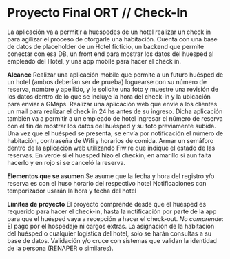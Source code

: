 # Proyecto Final ORT // Check-In

La aplicación va a permitir a huespedes de un hotel realizar un check in para agilizar el proceso de otorgarle una habitación.
Cuenta con una base de datos de placeholder de un Hotel ficticio, un backend que permite conectar con esa DB, un front end para mostrar los datos del huesped al empleado del Hotel, y una app mobile para hacer el check in.

**Alcance**
Realizar una aplicación mobile que permite a un futuro huésped de un hotel (ambos deberían ser de prueba) loguearse con su número de reserva, nombre y apellido, y le solicite una foto y muestre una revisión de los datos dentro de lo que se incluye la hora del check-in y la ubicación para enviar a GMaps.
Realizar una aplicación web que envíe a los clientes un mail para realizar el check in 24 hs antes de su ingreso. Dicha aplicación también va a permitir a un empleado de hotel ingresar el número de reserva con el fin de mostrar los datos del huésped y su foto previamente subida. Una vez que el huésped se presenta, se envía por notificación el número de habitación, contraseña de Wifi y horarios de comida.
Armar un semáforo dentro de la aplicación web utilizando Fiwire que indique el estado de las reservas. En verde si el huesped hizo el checkin, en amarillo si aun falta hacerlo  y en rojo si se canceló la reserva.

**Elementos que se asumen**
Se asume que la fecha y hora del registro y/o reserva  es con el huso horario del respectivo hotel
Notificaciones con temporizador usarán la hora y fecha del hotel

**Límites de proyecto**
El proyecto comprende desde que el huésped es requerido para hacer el check-in, hasta la notificación por parte de la app para que el huésped vaya a recepción a hacer el check-out.
_No comprende_: El pago por el hospedaje ni cargos extras. La asignación de la habitación del huésped o cualquier logística del hotel, solo se harán consultas a su base de datos. Validación y/o cruce con sistemas que validan la identidad de la persona (RENAPER o similares).
